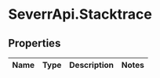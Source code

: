 # SeverrApi.Stacktrace

## Properties
Name | Type | Description | Notes
------------ | ------------- | ------------- | -------------


